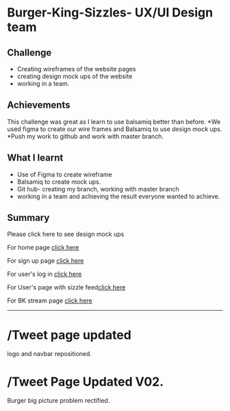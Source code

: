 


# Burger-King-Sizzles- UX/UI Design team

## Challenge

* Creating wireframes of the website pages
* creating design mock ups of the website
* working in a team.


## Achievements

This challenge was great as I learn to use balsamiq better than before.
*We used figma to create our wire frames and Balsamiq to use design mock ups.
*Push my work to github and work with master branch.



## What I learnt

* Use of Figma to create wireframe
* Balsamiq to create mock ups.
* Git hub- creating my branch, working with master branch
* working in a team and achieving the result everyone wanted to achieve.


## Summary

Please click here to see design mock ups

For home page [click here](https://github.com/GP-corps/Burger-King-Sizzles/blob/sana/app/assets/images/homepage.png "Home page")

For sign up page [click here](https://github.com/GP-corps/Burger-King-Sizzles/blob/sana/app/assets/images/Signup%20page.png "sign up page")

For user's log in [click here](https://github.com/GP-corps/Burger-King-Sizzles/blob/sana/app/assets/images/homepage.png "log in page")

For User's page with sizzle feed[click here](https://github.com/GP-corps/Burger-King-Sizzles/blob/sana/app/assets/images/User's%20Login%20page.png "User's log in page")

For BK stream page [click here](https://github.com/GP-corps/Burger-King-Sizzles/blob/sana/app/assets/images/bk_stream_page_1024.png "BK STREAM PAGE")

---
# /Tweet page updated
logo and navbar repositioned.

# /Tweet Page Updated V02.
Burger big picture problem rectified. 
